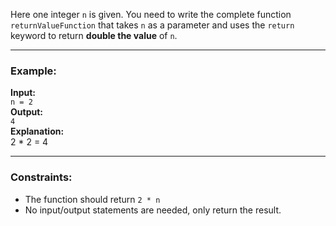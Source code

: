Here one integer `n` is given. You need to write the complete function `returnValueFunction` that takes `n` as a parameter and uses the `return` keyword to return **double the value** of `n`.

---

### Example:

**Input:**  
`n = 2`  
**Output:**  
`4`  
**Explanation:**  
2 * 2 = 4

---

### Constraints:
- The function should return `2 * n`
- No input/output statements are needed, only return the result.

